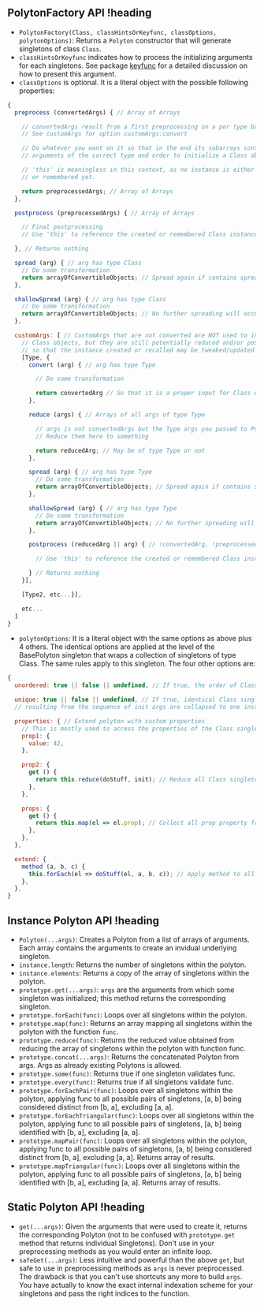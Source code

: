 ## PolytonFactory API !heading

* `PolytonFactory(Class, classHintsOrKeyfunc, classOptions, polytonOptions)`: Returns a `Polyton` constructor that will generate singletons of class `Class`.
* `classHintsOrKeyfunc` indicates how to process the initializing arguments for each singletons. See package [keyfunc](https://www.npmjs.com/package/keyfunc) for a detailed discussion on how to present this argument.
* `classOptions` is optional. It is a literal object with the possible following properties:

```js
{
  preprocess (convertedArgs) { // Array of Arrays

    // convertedArgs result from a first preprocessing on a per type basis;
    // See customArgs for option customArgs:convert

    // Do whatever you want on it so that in the end its subarrays contain only
    // arguments of the correct type and order to initialize a Class object.

    // 'this' is meaningless in this context, as no instance is either created
    // or remembered yet.

    return preprocessedArgs; // Array of Arrays
  },

  postprocess (preprocessedArgs) { // Array of Arrays

    // Final postprocessing
    // Use 'this' to reference the created or remembered Class instance

  }, // Returns nothing

  spread (arg) { // arg has type Class
    // Do some transformation
    return arrayOfConvertibleObjects; // Spread again if contains spreadable types
  },

  shallowSpread (arg) { // arg has type Class
    // Do some transformation
    return arrayOfConvertibleObjects; // No further spreading will occur
  },

  customArgs: [ // CustomArgs that are not converted are NOT used to initialize
    // Class objects, but they are still potentially reduced and/or postprocessed
    // so that the instance created or recalled may be tweaked/updated
    [Type, {
      convert (arg) { // arg has type Type

        // Do some transformation

        return convertedArg // So that it is a proper input for Class ctor
      },

      reduce (args) { // Arrays of all args of type Type

        // args is not convertedArgs but the Type args you passed to Polyton
        // Reduce them here to something

        return reducedArg; // May be of type Type or not
      },

      spread (arg) { // arg has type Type
        // Do some transformation
        return arrayOfConvertibleObjects; // Spread again if contains spreadable types
      },

      shallowSpread (arg) { // arg has type Type
        // Do some transformation
        return arrayOfConvertibleObjects; // No further spreading will occur
      },

      postprocess (reducedArg || arg) { // !convertedArg, !preprocessedArg

        // Use 'this' to reference the created or remembered Class instance

      } // Returns nothing
    }],

    [Type2, etc...}],

    etc...
  ]
}
```  

* `polytonOptions`: It is a literal object with the same options as above plus 4 others. The identical options are applied at the level of the BasePolyton singleton that wraps a collection of singletons of type Class. The same rules apply to this singleton. The four other options are:

```js
{
  unordered: true || false || undefined, // If true, the order of Class singletons doesn't matter

  unique: true || false || undefined, // If true, identical Class singletons
  // resulting from the sequence of init args are collapsed to one instance

  properties: { // Extend polyton with custom properties
    // This is mostly used to access the properties of the Class singletons in one go
    prop1: {
      value: 42,
    },

    prop2: {
      get () {
        return this.reduce(doStuff, init); // Reduce all Class singletons to some meaningful piece of data
      },
    },

    props: {
      get () {
        return this.map(el => el.prop); // Collect all prop property from Class singletons
      },
    },
  },

  extend: {
    method (a, b, c) {
      this.forEach(el => doStuff(el, a, b, c)); // Apply method to all Class singletons
    },
  },
}
```

## Instance Polyton API !heading

* `Polyton(...args)`: Creates a Polyton from a list of arrays of arguments. Each array contains the arguments to create an invidual underlying singleton.
* `instance.length`: Returns the number of singletons within the polyton.
* `instance.elements`: Returns a copy of the array of singletons within the polyton.
* `prototype.get(...args)`: `args` are the arguments from which some singleton was initialized; this method returns the corresponding singleton.
* `prototype.forEach(func)`: Loops over all singletons within the polyton.
* `prototype.map(func)`: Returns an array mapping all singletons within the polyton with the function `func`.
* `prototype.reduce(func)`: Returns the reduced value obtained from reducing the array of singletons within the polyton with function func.
* `prototype.concat(...args)`: Returns the concatenated Polyton from args. Args as already existing Polytons is allowed.
* `prototype.some(func)`: Returns true if one singleton validates func.
* `prototype.every(func)`: Returns true if all singletons validate func.
* `prototype.forEachPair(func)`: Loops over all singletons within the polyton, applying func to all possible pairs of singletons, [a, b] being considered distinct from [b, a], excluding [a, a].
* `prototype.forEachTriangular(func)`: Loops over all singletons within the polyton, applying func to all possible pairs of singletons, [a, b] being identified with [b, a], excluding [a, a].
* `prototype.mapPair(func)`: Loops over all singletons within the polyton, applying func to all possible pairs of singletons, [a, b] being considered distinct from [b, a], excluding [a, a]. Returns array of results.
* `prototype.mapTriangular(func)`: Loops over all singletons within the polyton, applying func to all possible pairs of singletons, [a, b] being identified with [b, a], excluding [a, a]. Returns array of results.

## Static Polyton API !heading

* `get(...args)`: Given the arguments that were used to create it, returns the corresponding Polyton (not to be confused with `prototype.get` method that returns individual Singletons). Don't use in your preprocessing methods as you would enter an infinite loop.
* `safeGet(...args)`: Less intuitive and powerful than the above `get`, but safe to use in preprocessing methods as `args` is never preprocessed. The drawback is that you can't use shortcuts any more to build `args`. You have actually to know the exact internal indexation scheme for your singletons and pass the right indices to the function.
